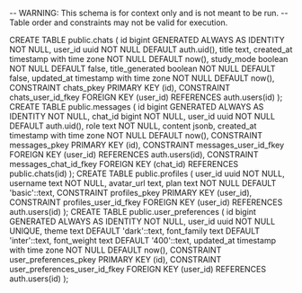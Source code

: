 -- WARNING: This schema is for context only and is not meant to be run.
-- Table order and constraints may not be valid for execution.

CREATE TABLE public.chats (
  id bigint GENERATED ALWAYS AS IDENTITY NOT NULL,
  user_id uuid NOT NULL DEFAULT auth.uid(),
  title text,
  created_at timestamp with time zone NOT NULL DEFAULT now(),
  study_mode boolean NOT NULL DEFAULT false,
  title_generated boolean NOT NULL DEFAULT false,
  updated_at timestamp with time zone NOT NULL DEFAULT now(),
  CONSTRAINT chats_pkey PRIMARY KEY (id),
  CONSTRAINT chats_user_id_fkey FOREIGN KEY (user_id) REFERENCES auth.users(id)
);
CREATE TABLE public.messages (
  id bigint GENERATED ALWAYS AS IDENTITY NOT NULL,
  chat_id bigint NOT NULL,
  user_id uuid NOT NULL DEFAULT auth.uid(),
  role text NOT NULL,
  content jsonb,
  created_at timestamp with time zone NOT NULL DEFAULT now(),
  CONSTRAINT messages_pkey PRIMARY KEY (id),
  CONSTRAINT messages_user_id_fkey FOREIGN KEY (user_id) REFERENCES auth.users(id),
  CONSTRAINT messages_chat_id_fkey FOREIGN KEY (chat_id) REFERENCES public.chats(id)
);
CREATE TABLE public.profiles (
  user_id uuid NOT NULL,
  username text NOT NULL,
  avatar_url text,
  plan text NOT NULL DEFAULT 'basic'::text,
  CONSTRAINT profiles_pkey PRIMARY KEY (user_id),
  CONSTRAINT profiles_user_id_fkey FOREIGN KEY (user_id) REFERENCES auth.users(id)
);
CREATE TABLE public.user_preferences (
  id bigint GENERATED ALWAYS AS IDENTITY NOT NULL,
  user_id uuid NOT NULL UNIQUE,
  theme text DEFAULT 'dark'::text,
  font_family text DEFAULT 'inter'::text,
  font_weight text DEFAULT '400'::text,
  updated_at timestamp with time zone NOT NULL DEFAULT now(),
  CONSTRAINT user_preferences_pkey PRIMARY KEY (id),
  CONSTRAINT user_preferences_user_id_fkey FOREIGN KEY (user_id) REFERENCES auth.users(id)
);